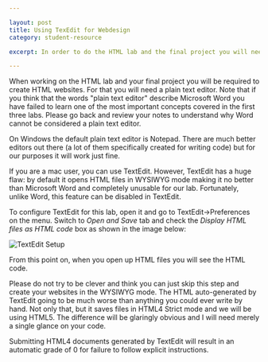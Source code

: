 ```yaml
---

layout: post
title: Using TexEdit for Webdesign
category: student-resource

excerpt: In order to do the HTML lab and the final project you will need to use a plain text editor. This post describes how to configure TextEdit on a Mac to open HTML documents in plain text mode rather than in the default WYSIWYG mode.

---
```


When working on the HTML lab and your final project you will be required to create HTML websites. For that you will need a plain text editor. Note that if you think that the words "plain text editor" describe Microsoft Word you have failed to learn one of the most important concepts covered in the first three labs. Please go back and review your notes to understand why Word cannot be considered a plain text editor.

On Windows the default plain text editor is Notepad. There are much better editors out there (a lot of them specifically created for writing code) but for our purposes it will work just fine.

If you are a mac user, you can use TextEdit. However, TextEdit has a huge flaw: by default it opens HTML files in WYSIWYG mode making it no better than Microsoft Word and completely unusable for our lab. Fortunately, unlike Word, this feature can be disabled in TextEdit.

To configure TextEdit for this lab, open it and go to TextEdit->Preferences on the menu. Switch to *Open and Save* tab and check the *Display HTML files as HTML code* box as shown in the image below:

![TextEdit Setup]({{site.baseurl}}/img/html/textedit.png)

From this point on, when you open up HTML files you will see the HTML code.

Please do not try to be clever and think you can just skip this step and create your websites in the WYSIWYG mode. The HTML auto-generated by TextEdit going to be much worse than anything you could ever write by hand. Not only that, but it saves files in HTML4 Strict mode and we will be using HTML5. The difference will be glaringly obvious and I will need merely a single glance on your code.

Submitting HTML4 documents generated by TextEdit will result in an automatic grade of 0 for failure to follow explicit instructions.



